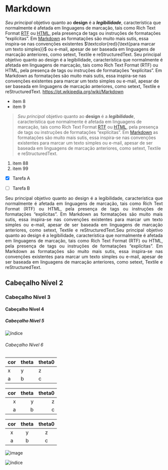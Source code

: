 # Markdown
  _Seu principal_ objetivo quanto ao __design__ é a ***legibilidade***, característica que normalmente é afetada em linguagens de marcação, tais como Rich Text Format [RTF](https://pt.wikipedia.org/wiki/Rich_Text_Format) ou [HTML](https://pt.wikipedia.org/wiki/HTML), pela presença de tags ou instruções de formatações “explícitas”. Em [Markdown](https://pt.wikipedia.org/wiki/Markdown) as formatações são muito mais sutis, essa inspira-se nas convenções existentes $\textcolor{red}{\text{para marcar um texto simples}}$ ou e-mail, apesar de ser baseada em linguagens de marcação anteriores, como setext, Textile e reStructuredText. Seu principal objetivo quanto ao design é a legibilidade, característica que normalmente é afetada em linguagens de marcação, tais como Rich Text Format (RTF) ou HTML, pela presença de tags ou instruções de formatações “explícitas”. Em Markdown as formatações são muito mais sutis, essa inspira-se nas convenções existentes para marcar um texto simples ou e-mail, apesar de ser baseada em linguagens de marcação anteriores, como setext, Textile e reStructuredText. <https://pt.wikipedia.org/wiki/Markdown>
  
  * item 8
  * item 9
  >   _Seu principal_ objetivo quanto ao __design__ é a ***legibilidade***, característica que normalmente é afetada em linguagens de marcação, tais como Rich Text Format [RTF](https://pt.wikipedia.org/wiki/Rich_Text_Format) ou [HTML](https://pt.wikipedia.org/wiki/HTML), pela presença de tags ou instruções de formatações “explícitas”. Em [Markdown](https://pt.wikipedia.org/wiki/Markdown) as formatações são muito mais sutis, essa inspira-se nas convenções existentes para marcar um texto simples ou e-mail, apesar de ser baseada em linguagens de marcação anteriores, como setext, Textile e reStructuredText.
  1. item 88
  2. item 99
  
  - [x] Tarefa A
  - [ ] Tarefa B
  
  
  
<p align="justify">  
  Seu principal objetivo quanto ao design é a legibilidade, característica que normalmente é afetada em linguagens de marcação, tais como Rich Text Format (RTF) ou HTML, pela presença de tags ou instruções de formatações “explícitas”. Em Markdown as formatações são muito mais sutis, essa inspira-se nas convenções existentes para marcar um texto simples ou e-mail, apesar de ser baseada em linguagens de marcação anteriores, como setext, Textile e reStructuredText.Seu principal objetivo quanto ao design é a legibilidade, característica que normalmente é afetada em linguagens de marcação, tais como Rich Text Format (RTF) ou HTML, pela presença de tags ou instruções de formatações “explícitas”. Em Markdown as formatações são muito mais sutis, essa inspira-se nas convenções existentes para marcar um texto simples ou e-mail, apesar de ser baseada em linguagens de marcação anteriores, como setext, Textile e reStructuredText.
  </p>

## Cabeçalho Nível 2
### Cabeçalho Nível 3
#### Cabeçalho Nível 4
##### Cabeçalho Nível 5

![índice](https://user-images.githubusercontent.com/118854820/204638553-aacb2be7-9c88-4dcc-a79d-20498024af71.jpeg)

###### Cabeçalho Nível 6

|cor|theta|theta0|
|---|---|---|
|x|y|z|
|a|b|c|

|cor|theta|theta0|
|--:|--:|--:|
|x|y|z|
|a|b|c|

|cor|theta|theta0|
|:-:|:-:|:-:|
|x|y|z|
|a|b|c|


![image](https://user-images.githubusercontent.com/118854820/204638394-1be78a38-250c-465d-a231-c073d01ed472.png)

![índice](https://user-images.githubusercontent.com/118854820/204638601-5bfcbdd0-3a7c-4bf6-ba04-13423e92307a.jpeg)

